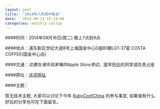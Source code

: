 ```yaml
---
layout: post
title:  "2014年八月周中聚会"
date:   2014-09-11 15:19:00
categories: monthly callup
---
```


####时间：2014年09月16日(周二) 晚上7点到9点

####地点：浦东新区世纪大道8号上海国金中心D座B1楼LG1-37室 COSTA COFFEE(国金中心店)

####交通：*位置在浦东陆家嘴的Apple Store旁边*，提早到达的同学请负责占座

####网址：[点评网址](http://www.dianping.com/shop/4600640)

####主题：

暂无技术主题, 大家可以讨论下今年 [RubyConfChina](http://rubyconfchina.org/) 的参与事宜, 如果谁有什么好玩的分享也可在下面留言。
